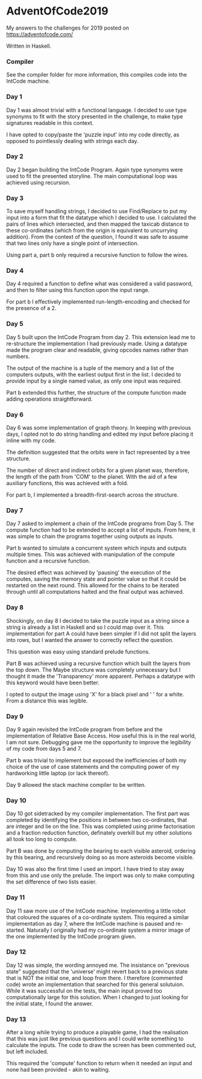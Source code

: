 # AdventOfCode2019

My answers to the challenges for 2019 posted on https://adventofcode.com/

Written in Haskell.

### Compiler

See the compiler folder for more information, this compiles code into the IntCode machine.

### Day 1

Day 1 was almost trivial with a functional language. I decided to use type synonyms to fit with the story presented in the challenge, to make type signatures readable in this context.

I have opted to copy/paste the 'puzzle input' into my code directly, as opposed to pointlessly dealing with strings each day.

### Day 2

Day 2 began building the IntCode Program. Again type synonyms were used to fit the presented storyline. The main computational loop was achieved using recursion. 

### Day 3

To save myself handling strings, I decided to use Find/Replace to put my input into a form that fit the datatype which I decided to use. I calculated the pairs of lines which intersected, and then mapped the taxicab distance to these co-ordinates (which from the origin is equivalent to uncurrying addition). From the context of the question, I found it was safe to assume that two lines only have a single point of intersection.

Using part a, part b only required a recursive function to follow the wires. 

### Day 4

Day 4 required a function to define what was considered a valid password, and then to filter using this function upon the input range.

For part b I effectively implemented run-length-encoding and checked for the presence of a 2.

### Day 5

Day 5 built upon the IntCode Program from day 2. This extension lead me to re-structure the implementation I had previously made. Using a datatype made the program clear and readable, giving opcodes names rather than numbers.

The output of the machine is a tuple of the memory and a list of the computers outputs, with the earliest output first in the list. I decided to provide input by a single named value, as only one input was required.

Part b extended this further, the structure of the compute function made adding operations straightforward.

### Day 6

Day 6 was some implementation of graph theory. In keeping with previous days, I opted not to do string handling and edited my input before placing it inline with my code.

The definition suggested that the orbits were in fact represented by a tree structure.

The number of direct and indirect orbits for a given planet was, therefore, the length of the path from 'COM' to the planet. With the aid of a few auxiliary functions, this was achieved with a fold.

For part b, I implemented a breadth-first-search across the structure. 

### Day 7

Day 7 asked to implement a chain of the IntCode programs from Day 5. The compute function had to be extended to accept a list of inputs. From here, it was simple to chain the programs together using outputs as inputs.

Part b wanted to simulate a concurrent system which inputs and outputs multiple times. This was achieved with manipulation of the compute function and a recursive function. 

The desired effect was achieved by 'pausing' the execution of the computes, saving the memory state and pointer value so that it could be restarted on the next round. This allowed for the chains to be iterated through until all computations halted and the final output was achieved.

### Day 8

Shockingly, on day 8 I decided to take the puzzle input as a string since a string is already a list in Haskell and so I could map over it. This implementation for part A could have been simpler if I did not split the layers into rows, but I wanted the answer to correctly reflect the question.

This question was easy using standard prelude functions.

Part B was achieved using a recursive function which built the layers from the top down. The Maybe structure was completely unnecessary but I thought it made the 'Transparency' more apparent. Perhaps a datatype with this keyword would have been better.

I opted to output the image using 'X' for a black pixel and ' ' for a white. From a distance this was legible.

### Day 9

Day 9 again revisited the IntCode program from before and the implementation of Relative Base Access. How useful this is in the real world, I am not sure. Debugging gave me the opportunity to improve the legibility of my code from days 5 and 7. 

Part b was trivial to implement but exposed the inefficiencies of both my choice of the use of case statements and the computing power of my hardworking little laptop (or lack thereof).

Day 9 allowed the stack machine compiler to be written.

### Day 10 

Day 10 got sidetracked by my compiler implementation. The first part was completed by identifying the positions in between two co-ordinates, that are integer and lie on the line. This was completed using prime factorisation and a fraction reduction function, definately overkill but my other solutions all took too long to compute.

Part B was done by computing the bearing to each visible asteroid, ordering by this bearing, and recursively doing so as more asteroids become visible.

Day 10 was also the first time I used an import. I have tried to stay away from this and use only the prelude. The import was only to make computing the set difference of two lists easier.

### Day 11

Day 11 saw more use of the IntCode machine. Implementing a little robot that coloured the squares of a co-ordinate system. This required a similar implementation as day 7, where the IntCode machine is paused and re-started. Naturally I originally had my co-ordinate system a mirror image of the one implemented by the IntCode program given.

### Day 12

Day 12 was simple, the wording annoyed me. The insistance on "previous state" suggested that the 'universe' might revert back to a previous state that is NOT the initial one, and loop from there. I therefore (commented code) wrote an implementation that searched for this general solutuion. While it was successful on the tests, the main input proved too computationally large for this solution. When I changed to just looking for the initial state, I found the answer. 

### Day 13

After a long while trying to produce a playable game, I had the realisation that this was just like previous questions and I could write something to calculate the inputs. The code to draw the screen has been commented out, but left included. 

This required the 'compute' function to return when it needed an input and none had been provided - akin to waiting.
